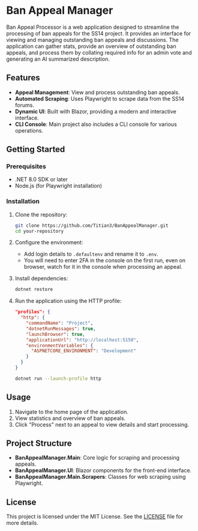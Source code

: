 # Ban Appeal Manager

Ban Appeal Processor is a web application designed to streamline the processing of ban appeals for the SS14 project. It provides an interface for viewing and managing outstanding ban appeals and discussions. The application can gather stats, provide an overview of outstanding ban appeals, and process them by collating required info for an admin vote and generating an AI summarized description.

## Features

- **Appeal Management**: View and process outstanding ban appeals.
- **Automated Scraping**: Uses Playwright to scrape data from the SS14 forums.
- **Dynamic UI**: Built with Blazor, providing a modern and interactive interface.
- **CLI Console**: Main project also includes a CLI console for various operations.

## Getting Started

### Prerequisites

- .NET 8.0 SDK or later
- Node.js (for Playwright installation)

### Installation

1. Clone the repository:

    ```bash
    git clone https://github.com/Titian3/BanAppealManager.git
    cd your-repository
    ```

2. Configure the environment:

    - Add login details to `.defaultenv` and rename it to `.env`.
    - You will need to enter 2FA in the console on the first run, even on browser, watch for it in the console when processing an appeal.

3. Install dependencies:

    ```bash
    dotnet restore
    ```

4. Run the application using the HTTP profile:

    ```json
    "profiles": {
      "http": {
        "commandName": "Project",
        "dotnetRunMessages": true,
        "launchBrowser": true,
        "applicationUrl": "http://localhost:5150",
        "environmentVariables": {
          "ASPNETCORE_ENVIRONMENT": "Development"
        }
      }
    }
    ```

    ```bash
    dotnet run --launch-profile http
    ```

## Usage

1. Navigate to the home page of the application.
2. View statistics and overview of ban appeals.
3. Click "Process" next to an appeal to view details and start processing.

## Project Structure

- **BanAppealManager.Main**: Core logic for scraping and processing appeals.
- **BanAppealManager.UI**: Blazor components for the front-end interface.
- **BanAppealManager.Main.Scrapers**: Classes for web scraping using Playwright.

## License

This project is licensed under the MIT License. See the [LICENSE](LICENSE) file for more details.
